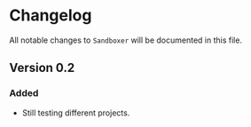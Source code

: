 # Changelog

All notable changes to `Sandboxer` will be documented in this file.

## Version 0.2

### Added
- Still testing different projects.
